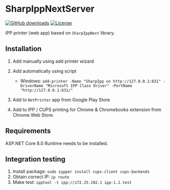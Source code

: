 # SharpIppNextServer

[![GitHub downloads](https://img.shields.io/github/downloads/danielklecha/SharpIppNextServer/total.svg)](https://github.com/danielklecha/SharpIppNextServer/releases)
[![License](https://img.shields.io/badge/license-MIT-green.svg)](https://github.com/danielklecha/SharpIppNextServer/blob/master/LICENSE.txt)

IPP printer (web app) based on `SharpIppNext` library.

## Installation

1. Add manually using add printer wizard
2. Add automatically using script
    
	- Windows: `add-printer -Name "SharpIpp on http://127.0.0.1:631" -DriverName "Microsoft IPP Class Driver" -PortName "http://127.0.0.1:631/"`
3. Add to `NetPrinter` app from Google Play Store
4. Add to IPP / CUPS printing for Chrome & Chromebooks extension from Chrome Web Store.

## Requirements

ASP.NET Core 8.0 Runtime needs to be installed.

## Integration testing

1. Install package: `sudo zypper install cups-client cups-backends`
2. Obtain correct IP: `ip route`
3. Make test: `ipptool -t ipp://172.25.192.1 ipp-1.1.test`
